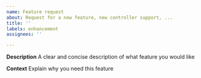```yaml
---
name: Feature request
about: Request for a new feature, new controller support, ...
title: ''
labels: enhancement
assignees: ''

---
```


**Description**
A clear and concise description of what feature you would like

**Context**
Explain why you need this feature
